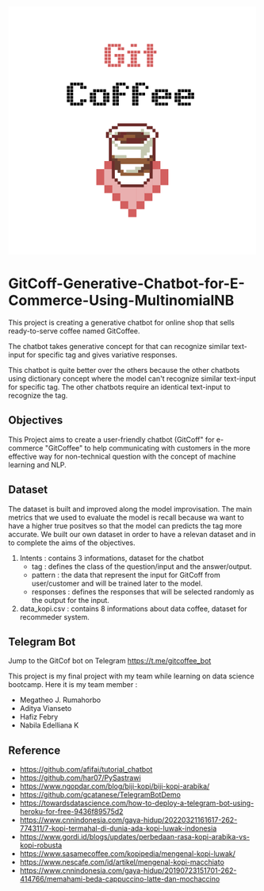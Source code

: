 ![](/img/Logo%20Git%20Coffee.png)

# GitCoff-Generative-Chatbot-for-E-Commerce-Using-MultinomialNB
This project is creating a generative chatbot for online shop that sells ready-to-serve coffee named GitCoffee.

The chatbot takes generative concept for that can recognize similar text-input for specific tag and gives variative responses.

This chatbot is quite better over the others because the other chatbots using dictionary concept where the model can't recognize similar text-input for specific tag. The other chatbots require an identical text-input to recognize the tag.

## Objectives
This Project aims to create a user-friendly chatbot (GitCoff" for e-commerce "GitCoffee" to help communicating with customers in the more effective way for non-technical question with the concept of machine learning and NLP.

## Dataset
The dataset is built and improved along the model improvisation. The main metrics that we used to evaluate the model is recall because wa want to have a higher true positves so that the model can predicts the tag more accurate. We built our own dataset in order to have a relevan dataset and in to complete the aims of the objectives.
1. Intents : contains 3 informations, dataset for the chatbot
    - tag : defines the class of the question/input and the answer/output.
    - pattern : the data that represent the input for GitCoff from user/customer and will be trained later to the model.
    - responses : defines the responses that will be selected randomly as the output for the input.
2. data_kopi.csv : contains 8 informations about data coffee, dataset for recommeder system.

## Telegram Bot
Jump to the GitCof bot on Telegram
https://t.me/gitcoffee_bot

This project is my final project with my team while learning on data science bootcamp. Here it is my team member :
  - Megatheo J. Rumahorbo
  - Aditya Vianseto
  - Hafiz Febry
  - Nabila Edelliana K

## Reference
- https://github.com/afifai/tutorial_chatbot
- https://github.com/har07/PySastrawi
- https://www.ngopdar.com/blog/biji-kopi/biji-kopi-arabika/
- https://github.com/gcatanese/TelegramBotDemo
- https://towardsdatascience.com/how-to-deploy-a-telegram-bot-using-heroku-for-free-9436f89575d2
- https://www.cnnindonesia.com/gaya-hidup/20220321161617-262-774311/7-kopi-termahal-di-dunia-ada-kopi-luwak-indonesia
- https://www.gordi.id/blogs/updates/perbedaan-rasa-kopi-arabika-vs-kopi-robusta
- https://www.sasamecoffee.com/kopipedia/mengenal-kopi-luwak/
- https://www.nescafe.com/id/artikel/mengenal-kopi-macchiato
- https://www.cnnindonesia.com/gaya-hidup/20190723151701-262-414766/memahami-beda-cappuccino-latte-dan-mochaccino
